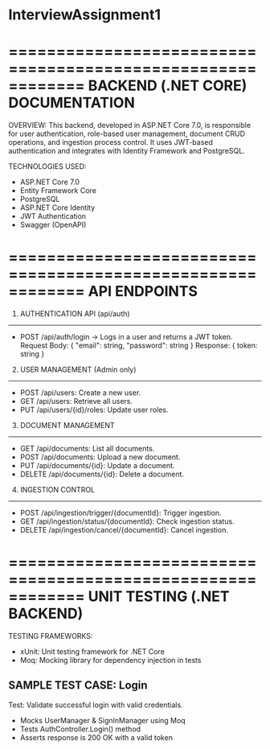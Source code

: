 # InterviewAssignment1
============================================================
BACKEND (.NET CORE) DOCUMENTATION
============================================================

OVERVIEW:
This backend, developed in ASP.NET Core 7.0, is responsible for user authentication, role-based user management, document CRUD operations, and ingestion process control. It uses JWT-based authentication and integrates with Identity Framework and PostgreSQL.

TECHNOLOGIES USED:
- ASP.NET Core 7.0
- Entity Framework Core
- PostgreSQL
- ASP.NET Core Identity
- JWT Authentication
- Swagger (OpenAPI)

============================================================
API ENDPOINTS
============================================================

1. AUTHENTICATION API (api/auth)
------------------------------------------------------------
- POST /api/auth/login
  → Logs in a user and returns a JWT token.
  Request Body: { "email": string, "password": string }
  Response: { token: string }

2. USER MANAGEMENT (Admin only)
------------------------------------------------------------
- POST /api/users: Create a new user.
- GET /api/users: Retrieve all users.
- PUT /api/users/{id}/roles: Update user roles.

3. DOCUMENT MANAGEMENT
------------------------------------------------------------
- GET /api/documents: List all documents.
- POST /api/documents: Upload a new document.
- PUT /api/documents/{id}: Update a document.
- DELETE /api/documents/{id}: Delete a document.

4. INGESTION CONTROL
------------------------------------------------------------
- POST /api/ingestion/trigger/{documentId}: Trigger ingestion.
- GET /api/ingestion/status/{documentId}: Check ingestion status.
- DELETE /api/ingestion/cancel/{documentId}: Cancel ingestion.

============================================================
UNIT TESTING (.NET BACKEND)
============================================================

TESTING FRAMEWORKS:
- xUnit: Unit testing framework for .NET Core
- Moq: Mocking library for dependency injection in tests

SAMPLE TEST CASE: Login
------------------------------------------------------------
Test: Validate successful login with valid credentials.
- Mocks UserManager & SignInManager using Moq
- Tests AuthController.Login() method
- Asserts response is 200 OK with a valid token
